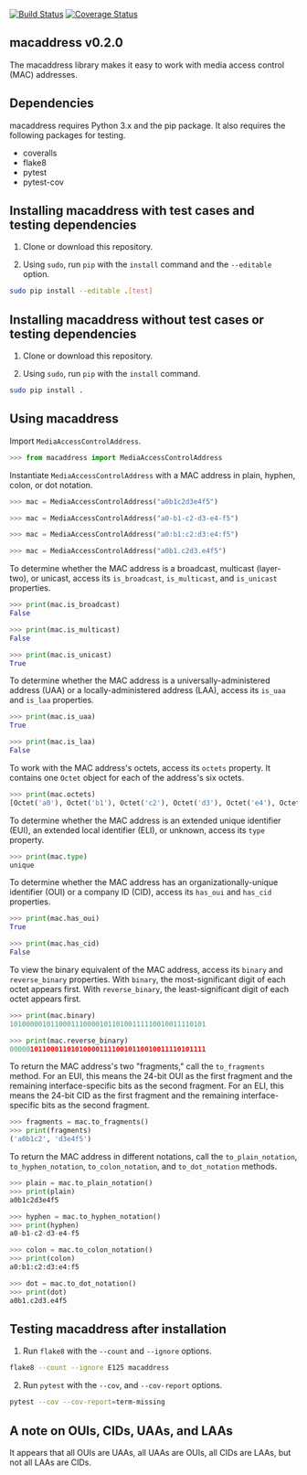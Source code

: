 [![Build Status](https://travis-ci.com/critical-path/macaddress.svg?branch=master)](https://travis-ci.com/critical-path/macaddress) [![Coverage Status](https://coveralls.io/repos/github/critical-path/macaddress/badge.svg)](https://coveralls.io/github/critical-path/macaddress)

## macaddress v0.2.0

The macaddress library makes it easy to work with media access control (MAC) addresses.


## Dependencies

macaddress requires Python 3.x and the pip package.  It also requires the following packages for testing.

- coveralls
- flake8
- pytest
- pytest-cov


## Installing macaddress with test cases and testing dependencies

1. Clone or download this repository.

2. Using `sudo`, run `pip` with the `install` command and the `--editable` option.

```bash
sudo pip install --editable .[test]
```


## Installing macaddress without test cases or testing dependencies

1. Clone or download this repository.

2. Using `sudo`, run `pip` with the `install` command.

```bash
sudo pip install .
```


## Using macaddress

Import `MediaAccessControlAddress`.

```python
>>> from macaddress import MediaAccessControlAddress
```

Instantiate `MediaAccessControlAddress` with a MAC address in plain, hyphen, colon, or dot notation.

```python
>>> mac = MediaAccessControlAddress("a0b1c2d3e4f5")
```

```python
>>> mac = MediaAccessControlAddress("a0-b1-c2-d3-e4-f5")
```

```python
>>> mac = MediaAccessControlAddress("a0:b1:c2:d3:e4:f5")
```

```python
>>> mac = MediaAccessControlAddress("a0b1.c2d3.e4f5")
```

To determine whether the MAC address is a broadcast, multicast (layer-two), or unicast, access its `is_broadcast`, `is_multicast`, and `is_unicast` properties.

```python
>>> print(mac.is_broadcast)
False
```

```python
>>> print(mac.is_multicast)
False
```

```python
>>> print(mac.is_unicast)
True
```

To determine whether the MAC address is a universally-administered address (UAA) or a locally-administered address (LAA), access its `is_uaa` and `is_laa` properties.

```python
>>> print(mac.is_uaa)
True
```

```python
>>> print(mac.is_laa)
False
```

To work with the MAC address's octets, access its `octets` property.  It contains one `Octet` object for each of the address's six octets.

```python
>>> print(mac.octets)
[Octet('a0'), Octet('b1'), Octet('c2'), Octet('d3'), Octet('e4'), Octet('f5')]
```

To determine whether the MAC address is an extended unique identifier (EUI), an extended local identifier (ELI), or unknown, access its `type` property.

```python
>>> print(mac.type)
unique
```

To determine whether the MAC address has an organizationally-unique identifier (OUI) or a company ID (CID), access its `has_oui` and `has_cid` properties.

```python
>>> print(mac.has_oui)
True
```

```python
>>> print(mac.has_cid)
False
```

To view the binary equivalent of the MAC address, access its `binary` and `reverse_binary` properties. With `binary`, the most-significant digit of each octet appears first.  With `reverse_binary`, the least-significant digit of each octet appears first.

```python
>>> print(mac.binary)
101000001011000111000010110100111110010011110101
```

```python
>>> print(mac.reverse_binary)
000001011000110101000011110010110010011110101111
```

To return the MAC address's two "fragments," call the `to_fragments` method.  For an EUI, this means the 24-bit OUI as the first fragment and the remaining interface-specific bits as the second fragment.  For an ELI, this means the 24-bit CID as the first fragment and the remaining interface-specific bits as the second fragment.

```python
>>> fragments = mac.to_fragments()
>>> print(fragments)
('a0b1c2', 'd3e4f5')
```

To return the MAC address in different notations, call the `to_plain_notation`, `to_hyphen_notation`, `to_colon_notation`, and `to_dot_notation` methods.

```python
>>> plain = mac.to_plain_notation()
>>> print(plain)
a0b1c2d3e4f5
```

```python
>>> hyphen = mac.to_hyphen_notation()
>>> print(hyphen)
a0-b1-c2-d3-e4-f5
```

```python
>>> colon = mac.to_colon_notation()
>>> print(colon)
a0:b1:c2:d3:e4:f5
```

```python
>>> dot = mac.to_dot_notation()
>>> print(dot)
a0b1.c2d3.e4f5
```


## Testing macaddress after installation

1. Run `flake8` with the `--count` and `--ignore` options.

```bash
flake8 --count --ignore E125 macaddress
```

2. Run `pytest` with the `--cov`, and `--cov-report` options.

```bash
pytest --cov --cov-report=term-missing
```


## A note on OUIs, CIDs, UAAs, and LAAs

It appears that all OUIs are UAAs, all UAAs are OUIs, all CIDs are LAAs, but not all LAAs are CIDs.
